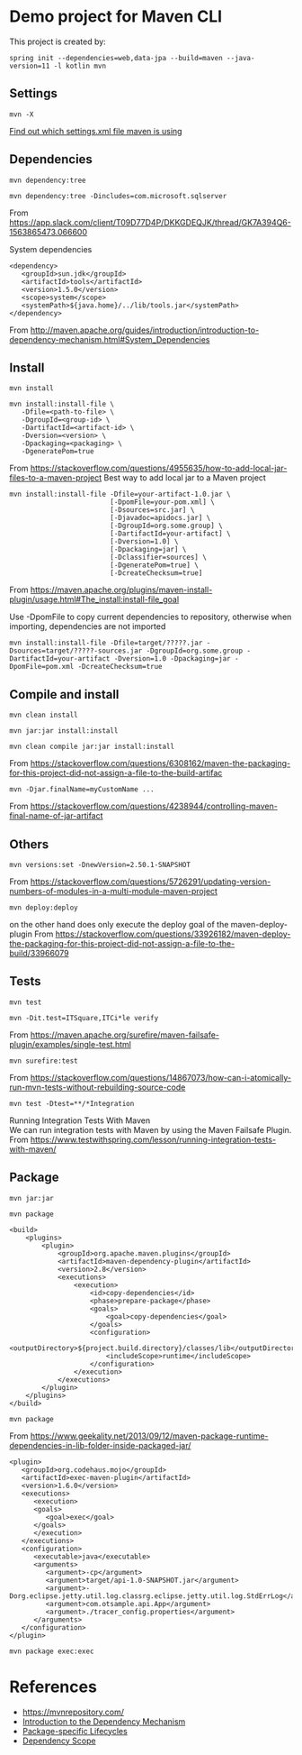 # Demo project for Maven CLI
This project is created by:
```
spring init --dependencies=web,data-jpa --build=maven --java-version=11 -l kotlin mvn
```
## Settings

```
mvn -X
```
[Find out which settings.xml file maven is using](https://stackoverflow.com/questions/9988814/how-do-i-find-out-which-settings-xml-file-maven-is-using)

## Dependencies
```
mvn dependency:tree
```

```
mvn dependency:tree -Dincludes=com.microsoft.sqlserver
```
From <https://app.slack.com/client/T09D77D4P/DKKGDEQJK/thread/GK7A394Q6-1563865473.066600> 

System dependencies
```
<dependency>
   <groupId>sun.jdk</groupId>
   <artifactId>tools</artifactId>
   <version>1.5.0</version>
   <scope>system</scope>
   <systemPath>${java.home}/../lib/tools.jar</systemPath>
</dependency>
```
From <http://maven.apache.org/guides/introduction/introduction-to-dependency-mechanism.html#System_Dependencies> 

## Install
```
mvn install
```

```
mvn install:install-file \
   -Dfile=<path-to-file> \
   -DgroupId=<group-id> \
   -DartifactId=<artifact-id> \
   -Dversion=<version> \
   -Dpackaging=<packaging> \
   -DgeneratePom=true
```
From <https://stackoverflow.com/questions/4955635/how-to-add-local-jar-files-to-a-maven-project> 
Best way to add local jar to a Maven project

```
mvn install:install-file -Dfile=your-artifact-1.0.jar \
                         [-DpomFile=your-pom.xml] \
                         [-Dsources=src.jar] \
                         [-Djavadoc=apidocs.jar] \
                         [-DgroupId=org.some.group] \
                         [-DartifactId=your-artifact] \
                         [-Dversion=1.0] \
                         [-Dpackaging=jar] \
                         [-Dclassifier=sources] \
                         [-DgeneratePom=true] \
                         [-DcreateChecksum=true]
```
From <https://maven.apache.org/plugins/maven-install-plugin/usage.html#The_install:install-file_goal> 

Use -DpomFile to copy current dependencies to repository, otherwise when importing, dependencies are not imported

```
mvn install:install-file -Dfile=target/?????.jar -Dsources=target/?????-sources.jar -DgroupId=org.some.group -DartifactId=your-artifact -Dversion=1.0 -Dpackaging=jar -DpomFile=pom.xml -DcreateChecksum=true
```

## Compile and install
```
mvn clean install
```

```
mvn jar:jar install:install
```

```
mvn clean compile jar:jar install:install
```
From <https://stackoverflow.com/questions/6308162/maven-the-packaging-for-this-project-did-not-assign-a-file-to-the-build-artifac> 

```
mvn -Djar.finalName=myCustomName ...
```
From <https://stackoverflow.com/questions/4238944/controlling-maven-final-name-of-jar-artifact> 

## Others
```
mvn versions:set -DnewVersion=2.50.1-SNAPSHOT
```
From <https://stackoverflow.com/questions/5726291/updating-version-numbers-of-modules-in-a-multi-module-maven-project> 

```
mvn deploy:deploy 
```
on the other hand does only execute the deploy goal of the maven-deploy-plugin
From <https://stackoverflow.com/questions/33926182/maven-deploy-the-packaging-for-this-project-did-not-assign-a-file-to-the-build/33966079>

## Tests
```
mvn test
```

```
mvn -Dit.test=ITSquare,ITCi*le verify
```
From <https://maven.apache.org/surefire/maven-failsafe-plugin/examples/single-test.html> 

```
mvn surefire:test
```
From <https://stackoverflow.com/questions/14867073/how-can-i-atomically-run-mvn-tests-without-rebuilding-source-code> 

```
mvn test -Dtest=**/*Integration
```
Running Integration Tests With Maven	
We can run integration tests with Maven by using the Maven Failsafe Plugin.
From <https://www.testwithspring.com/lesson/running-integration-tests-with-maven/> 

## Package

```
mvn jar:jar
```

```
mvn package
```

```
<build>
    <plugins>
        <plugin> 
            <groupId>org.apache.maven.plugins</groupId>
            <artifactId>maven-dependency-plugin</artifactId>
            <version>2.8</version>
            <executions>
                <execution>
                    <id>copy-dependencies</id>
                    <phase>prepare-package</phase>
                    <goals>
                        <goal>copy-dependencies</goal>
                    </goals>
                    <configuration>
                        <outputDirectory>${project.build.directory}/classes/lib</outputDirectory>
                        <includeScope>runtime</includeScope>
                    </configuration>
                </execution>
            </executions>
        </plugin>
    </plugins>
</build>
```

```
mvn package
```
From <https://www.geekality.net/2013/09/12/maven-package-runtime-dependencies-in-lib-folder-inside-packaged-jar/> 

```
<plugin>
   <groupId>org.codehaus.mojo</groupId>
   <artifactId>exec-maven-plugin</artifactId>
   <version>1.6.0</version>
   <executions>
      <execution>
      <goals>
         <goal>exec</goal>
      </goals>
      </execution>
   </executions>
   <configuration>
      <executable>java</executable>
      <arguments>
         <argument>-cp</argument>
         <argument>target/api-1.0-SNAPSHOT.jar</argument>
         <argument>-Dorg.eclipse.jetty.util.log.classrg.eclipse.jetty.util.log.StdErrLog</argument>
         <argument>com.otsample.api.App</argument>
         <argument>./tracer_config.properties</argument>
      </arguments>
   </configuration>
</plugin>
```

```
mvn package exec:exec
```



# References

- https://mvnrepository.com/
- [Introduction to the Dependency Mechanism](https://maven.apache.org/guides/introduction/introduction-to-dependency-mechanism.html) 
- [Package-specific Lifecycles](https://books.sonatype.com/mvnref-book/reference/lifecycle-sect-package-specific.html)
- [Dependency Scope](https://maven.apache.org/guides/introduction/introduction-to-dependency-mechanism.html)